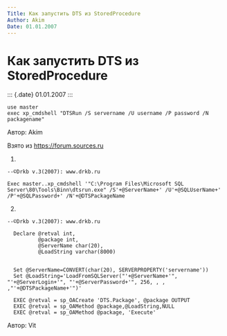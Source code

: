 ```yaml
---
Title: Как запустить DTS из StoredProcedure
Author: Akim
Date: 01.01.2007
---
```



Как запустить DTS из StoredProcedure
====================================

::: {.date}
01.01.2007
:::

    use master
    exec xp_cmdshell "DTSRun /S servername /U username /P password /N packagename"

Автор: Akim

Взято из <https://forum.sources.ru>

1.

    --©Drkb v.3(2007): www.drkb.ru

    Exec master..xp_cmdshell '"C:\Program Files\Microsoft SQL Server\80\Tools\Binn\dtsrun.exe" /S'+@ServerName+' /U'+@SQLUserName+' /P'+@SQLPassword+' /N'+@DTSPackageName

2.

    --©Drkb v.3(2007): www.drkb.ru
     
      Declare @retval int,
              @package int,
              @ServerName char(20),
              @LoadString varchar(8000)
     
     
      Set @ServerName=CONVERT(char(20), SERVERPROPERTY('servername'))
      Set @LoadString='LoadFromSQLServer("'+@ServerName+'", "'+@ServerLogin+'", "'+@ServerPassword+'", 256, , , ,"'+@DTSPackageName+'")'
     
      EXEC @retval = sp_OACreate 'DTS.Package', @package OUTPUT
      EXEC @retval = sp_OAMethod @package,@LoadString,NULL
      EXEC @retval = sp_OAMethod @package, 'Execute'

Автор: Vit
